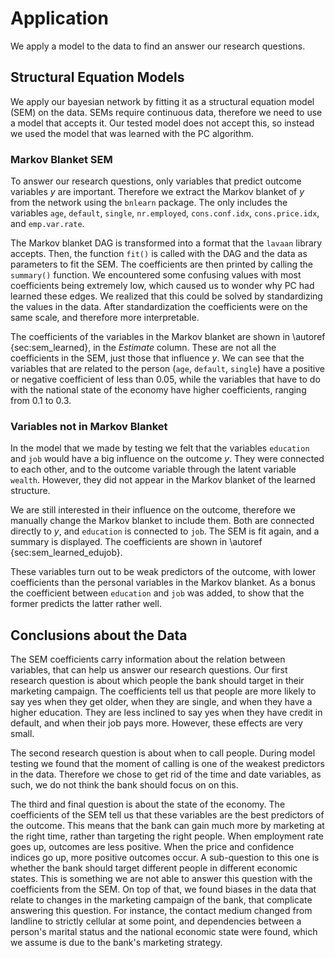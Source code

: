 # Application
We apply a model to the data to find an answer our research questions.

## Structural Equation Models
We apply our bayesian network by fitting it as a structural equation model
(SEM) on the data. SEMs require continuous data, therefore we need to use a
model that accepts it. Our tested model does not accept this, so instead we
used the model that was learned with the PC algorithm.

### Markov Blanket SEM
To answer our research questions, only variables that predict outcome variables
_y_ are important. Therefore we extract the Markov blanket of _y_ from the
network using the `bnlearn` package. The only includes the variables `age`,
`default`, `single`, `nr.employed`, `cons.conf.idx`, `cons.price.idx`, and
`emp.var.rate`.

The Markov blanket DAG is transformed into a format that the `lavaan` library
accepts. Then, the function `fit()` is called with the DAG and the data as
parameters to fit the SEM. The coefficients are then printed by calling the
`summary()` function. We encountered some confusing values with most
coefficients being extremely low, which caused us to wonder why PC had learned
these edges. We realized that this could be solved by standardizing the values
in the data. After standardization the coefficients were on the same
scale, and therefore more interpretable.

The coefficients of the variables in the Markov blanket are shown in \autoref
{sec:sem_learned}, in the _Estimate_ column. These are not all the coefficients
in the SEM, just those that influence  _y_. We can see that the variables that
are related to the person (`age`, `default`, `single`) have a positive or
negative coefficient of less than 0.05, while the variables that have to do 
with the national state of the economy have higher coefficients, ranging from
0.1 to 0.3.

### Variables not in Markov Blanket
In the model that we made by testing we felt that the variables `education` and
`job` would have a big influence on the outcome _y_. They were connected to 
each other, and to the outcome variable through the latent variable `wealth`.
However, they did not appear in the Markov blanket of the learned structure.

We are still interested in their influence on the outcome, therefore we 
manually change the Markov blanket to include them. Both are connected directly
to _y_, and `education` is connected to `job`. The SEM is fit again, and a
summary is displayed. The coefficients are shown in \autoref
{sec:sem_learned_edujob}.

These variables turn out to be weak predictors of the outcome, with lower
coefficients than the personal variables in the Markov blanket. As a bonus the
coefficient between `education` and `job` was added, to show that the former
predicts the latter rather well.

## Conclusions about the Data
The SEM coefficients carry information about the relation between variables,
that can help us answer our research questions. Our first research question is
about which people the bank should target in their marketing campaign. The
coefficients tell us that people are more likely to say yes when they get 
older, when they are single, and when they have a higher education. They are
less inclined to say yes when they have credit in default, and when their job
pays more. However, these effects are very small.

The second research question is about when to call people. During model testing
we found that the moment of calling is one of the weakest predictors in the
data. Therefore we chose to get rid of the time and date variables, as such, 
we do not think the bank should focus on on this.

The third and final question is about the state of the economy. The 
coefficients of the SEM tell us that these variables are the best predictors of
the outcome. This means that the bank can gain much more by marketing at the
right time, rather than targeting the right people. When employment rate goes
up, outcomes are less positive. When the price and confidence indices go 
up, more positive outcomes occur. A sub-question to this one is whether the 
bank should target different people in different economic states. This is
something we are not able to answer this question with the coefficients from 
the SEM. On top of that, we found biases in the data that relate to changes in
the marketing campaign of the bank, that complicate answering this question.
For instance, the contact medium changed from landline to strictly cellular at
some point, and dependencies between a person's marital status and the national
economic state were found, which we assume is due to the bank's marketing
strategy.
